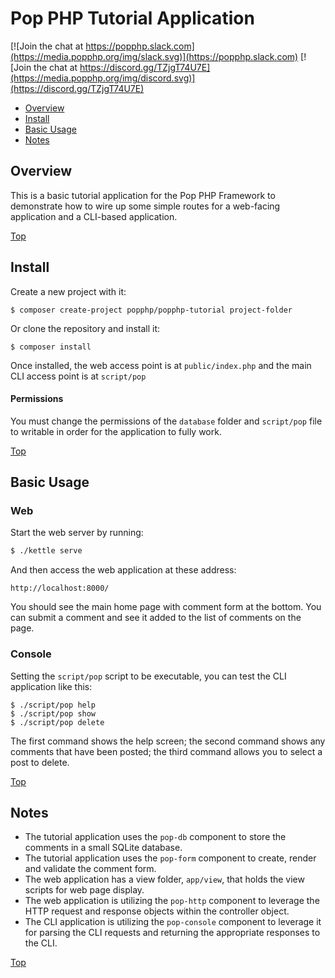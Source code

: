Pop PHP Tutorial Application
============================

[![Join the chat at https://popphp.slack.com](https://media.popphp.org/img/slack.svg)](https://popphp.slack.com)
[![Join the chat at https://discord.gg/TZjgT74U7E](https://media.popphp.org/img/discord.svg)](https://discord.gg/TZjgT74U7E)

* [Overview](#overview)
* [Install](#install)
* [Basic Usage](#basic-usage)
* [Notes](#notes)

Overview
--------

This is a basic tutorial application for the Pop PHP Framework to demonstrate how to
wire up some simple routes for a web-facing application and a CLI-based application.

[Top](#pop-php-tutorial-application)

Install
-------

Create a new project with it:

```console
$ composer create-project popphp/popphp-tutorial project-folder
```

Or clone the repository and install it:

```console
$ composer install
```

Once installed, the web access point is at `public/index.php` and the main
CLI access point is at `script/pop`

#### Permissions

You must change the permissions of the `database` folder and `script/pop` file
to writable in order for the application to fully work.

[Top](#pop-php-tutorial-application)

Basic Usage
-----------

### Web

Start the web server by running:

```bash
$ ./kettle serve
```

And then access the web application at these address:

    http://localhost:8000/

You should see the main home page with comment form at the bottom. You can submit
a comment and see it added to the list of comments on the page.

### Console

Setting the `script/pop` script to be executable, you can test the CLI
application like this:

```console
$ ./script/pop help
$ ./script/pop show
$ ./script/pop delete
```

The first command shows the help screen; the second command shows any comments that have
been posted; the third command allows you to select a post to delete.

[Top](#pop-php-tutorial-application)

Notes
-----

* The tutorial application uses the `pop-db` component to store the comments in a small SQLite database.
* The tutorial application uses the `pop-form` component to create, render and validate the comment form.
* The web application has a view folder, `app/view`, that holds the view scripts for web page display.
* The web application is utilizing the `pop-http` component to leverage the HTTP request and
response objects within the controller object.
* The CLI application is utilizing the `pop-console` component to leverage it for parsing
the CLI requests and returning the appropriate responses to the CLI.

[Top](#pop-php-tutorial-application)
